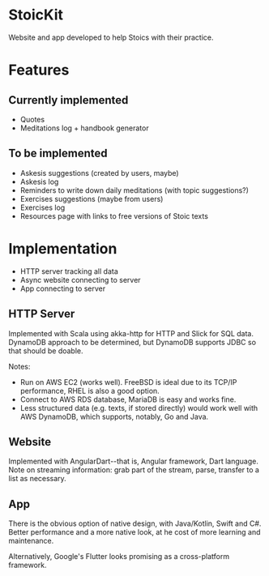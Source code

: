 # StoicKit
Website and app developed to help Stoics with their practice.

# Features
## Currently implemented
* Quotes
* Meditations log + handbook generator

## To be implemented
* Askesis suggestions (created by users, maybe)
* Askesis log
* Reminders to write down daily meditations (with topic suggestions?)
* Exercises suggestions (maybe from users)
* Exercises log
* Resources page with links to free versions of Stoic texts

# Implementation
* HTTP server tracking all data
* Async website connecting to server
* App connecting to server

## HTTP Server
Implemented with Scala using akka-http for HTTP and Slick for SQL data.  DynamoDB approach to be determined, but
DynamoDB supports JDBC so that should be doable.

Notes:
* Run on AWS EC2 (works well).  FreeBSD is ideal due to its TCP/IP performance, RHEL is also a good option.
* Connect to AWS RDS database, MariaDB is easy and works fine.
* Less structured data (e.g. texts, if stored directly) would work well with AWS DynamoDB, which supports,
notably, Go and Java.

## Website
Implemented with AngularDart--that is, Angular framework, Dart language.
Note on streaming information: grab part of the stream, parse, transfer to a list as necessary.

## App
There is the obvious option of native design, with Java/Kotlin, Swift and C#.  Better performance and a more native look,
at he cost of more learning and maintenance.

Alternatively, Google's Flutter looks promising as a cross-platform framework.
